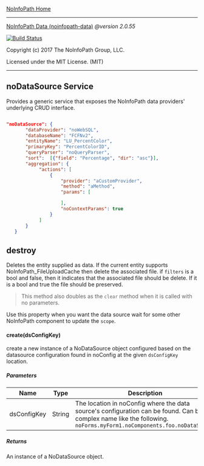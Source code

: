 [NoInfoPath Home](http://gitlab.imginconline.com/noinfopath/noinfopath/wikis/home)

___

[NoInfoPath Data (noinfopath-data)](home) *@version 2.0.55*

[![Build Status](http://gitlab.imginconline.com:8081/buildStatus/icon?job=noinfopath-data&build=6)](http://gitlab.imginconline.com/job/noinfopath-data/6/)

Copyright (c) 2017 The NoInfoPath Group, LLC.

Licensed under the MIT License. (MIT)

___

## noDataSource Service

Provides a generic service that exposes the NoInfoPath data providers'
underlying CRUD interface.

```json

"noDataSource": {
       "dataProvider": "noWebSQL",
       "databaseName": "FCFNv2",
       "entityName": "LU_PercentColor",
       "primaryKey": "PercentColorID",
       "queryParser": "noQueryParser",
       "sort":  [{"field": "Percentage", "dir": "asc"}],
       "aggregation": {
            "actions": [
				{
					"provider": "aCustomProvider",
					"method": "aMethod",
					"params": [

					],
					"noContextParams": true
				}
            ]
       }
   }

```

## destroy

Deletes the entity supplied as data.  If the current entity supports NoInfoPath_FileUploadCache
then delete the associated file.  if `filters` is a bool and false, then it indicates that the
associated file should be delete. If it is a bool and true the file should be preserved.


> This method also doubles as the `clear` method when it is called with no parameters.


Use this property when you want the data source wait for some other
NoInfoPath component to update the `scope`.

#### create(dsConfigKey)

create a new instance of a NoDataSource object configured
based on the datasource configuration found in noConfig
at the given `dsConfigKey` location.

##### Parameters

|Name|Type|Description|
|----|----|-----------|
|dsConfigKey|String|The location in noConfig where the data source's configuration can be found.  Can be a complex name like the following.  `noForms.myForm1.noComponents.foo.noDataSource`|

##### Returns

An instance of a NoDataSource object.


